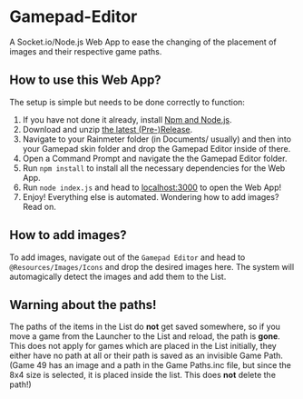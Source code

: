 # Gamepad-Editor
A Socket.io/Node.js Web App to ease the changing of the placement of images and their respective game paths. 

## How to use this Web App?

The setup is simple but needs to be done correctly to function:

1. If you have not done it already, install [Npm and Node.js](https://www.npmjs.com/get-npm).
2. Download and unzip [the latest (Pre-)Release](https://github.com/Javernus/Gamepad-Editor/releases). 
3. Navigate to your Rainmeter folder (in Documents/ usually) and then into your Gamepad skin folder and drop the Gamepad Editor inside of there.
4. Open a Command Prompt and navigate the the Gamepad Editor folder.
5. Run `npm install` to install all the necessary dependencies for the Web App.
6. Run `node index.js` and head to [localhost:3000](localhost:3000) to open the Web App!
7. Enjoy! Everything else is automated. Wondering how to add images? Read on.

## How to add images?

To add images, navigate out of the `Gamepad Editor` and head to `@Resources/Images/Icons` and drop the desired images here. 
The system will automagically detect the images and add them to the List.

## Warning about the paths!

The paths of the items in the List do **not** get saved somewhere, so if you move a game from the Launcher to the List and reload, the path is **gone**. This does not apply for games which are placed in the List initially, they either have no path at all or their path is saved as an invisible Game Path. (Game 49 has an image and a path in the Game Paths.inc file, but since the 8x4 size is selected, it is placed inside the list. This does **not** delete the path!) 